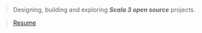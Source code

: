 >Designing, building and exploring ***Scala 3 open source*** projects.

<!--- 
>![Stats](https://github-readme-stats.vercel.app/api?username=objektwerks&show_icons=true&hide_border=true)

>![Stats](https://github-readme-stats.vercel.app/api/top-langs?username=objektwerks&hide=css,html,javascript)
 --->

<!--- 
>Top annual commits:  ***15,585***

>Top monthly commits: ***1,793***
 --->
 
>[Resume](https://github.com/objektwerks/resume)

<!--- https://github.com/anuraghazra/github-readme-stats --->
